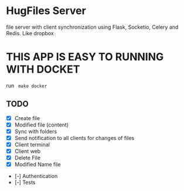 # HugFiles Server
file server with client synchronization using Flask, Socketio, Celery and Redis. Like dropbox

# THIS APP IS EASY TO RUNNING WITH DOCKET
run ```
    make docker```

## TODO
- [x] Create file
- [x] Modified file (content)
- [x] Sync with folders
- [x] Send notification to all clients for changes of files
- [x] Client terminal 
- [x] Client web
- [x] Delete File 
- [x] Modified Name file
- [-] Authentication
- [-] Tests

